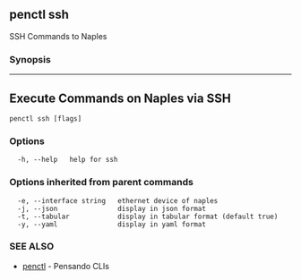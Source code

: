 ## penctl ssh

SSH Commands to Naples

### Synopsis



------------------------------------
 Execute Commands on Naples via SSH 
------------------------------------


```
penctl ssh [flags]
```

### Options

```
  -h, --help   help for ssh
```

### Options inherited from parent commands

```
  -e, --interface string   ethernet device of naples
  -j, --json               display in json format
  -t, --tabular            display in tabular format (default true)
  -y, --yaml               display in yaml format
```

### SEE ALSO
* [penctl](penctl.md)	 - Pensando CLIs


